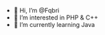 - 👋 Hi, I’m @Fqbri
- 👀 I’m interested in PHP & C++
- 🌱 I’m currently learning Java

<!---
Fqbri/Fqbri is a ✨ special ✨ repository because its `README.md` (this file) appears on your GitHub profile.
You can click the Preview link to take a look at your changes.
--->
